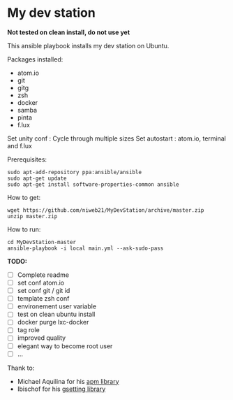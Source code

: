 # My dev station

**Not tested on clean install, do not use yet**

This ansible playbook installs my dev station on Ubuntu.

Packages installed:
 * atom.io
 * git
 * gitg
 * zsh
 * docker
 * samba
 * pinta
 * f.lux

Set unity conf : Cycle through multiple sizes
Set autostart : atom.io, terminal and f.lux

Prerequisites:
```
sudo apt-add-repository ppa:ansible/ansible
sudo apt-get update
sudo apt-get install software-properties-common ansible
```

How to get:
```
wget https://github.com/niweb21/MyDevStation/archive/master.zip
unzip master.zip
```

How to run:
```
cd MyDevStation-master
ansible-playbook -i local main.yml --ask-sudo-pass
```

**TODO:**
- [ ] Complete readme
- [ ] set conf atom.io
- [ ] set conf git / git id
- [ ] template zsh conf
- [ ] environement user variable
- [ ] test on clean ubuntu install
- [ ] docker purge lxc-docker
- [ ] tag role
- [ ] improved quality
- [ ] elegant way to become root user
- [ ] ...

Thank to:
- Michael Aquilina for his [apm library](https://github.com/MichaelAquilina/ubuntu-ansible/blob/master/library/apm)
- lbischof for his [gsetting library](https://github.com/lbischof/ansible-gsetting)
